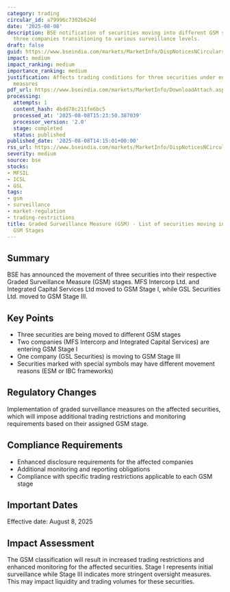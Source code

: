 ```yaml
---
category: trading
circular_id: a79996c7302b624d
date: '2025-08-08'
description: BSE notification of securities moving into different GSM stages, with
  three companies transitioning to various surveillance levels.
draft: false
guid: https://www.bseindia.com/markets/MarketInfo/DispNoticesNCirculars.aspx?Noticeid={CA778639-91BC-4D76-A370-2D2D604DB415}&noticeno=20250808-51&dt=08/08/2025&icount=51&totcount=52&flag=0
impact: medium
impact_ranking: medium
importance_ranking: medium
justification: Affects trading conditions for three securities under enhanced surveillance
  measures
pdf_url: https://www.bseindia.com/markets/MarketInfo/DownloadAttach.aspx?id=20250808-51&attachedId=a0b95294-a652-4606-a06d-98b84d65ec1c
processing:
  attempts: 1
  content_hash: 4bdd78c211fe6bc5
  processed_at: '2025-08-08T15:23:50.387039'
  processor_version: '2.0'
  stage: completed
  status: published
published_date: '2025-08-08T14:15:01+00:00'
rss_url: https://www.bseindia.com/markets/MarketInfo/DispNoticesNCirculars.aspx?Noticeid={CA778639-91BC-4D76-A370-2D2D604DB415}&noticeno=20250808-51&dt=08/08/2025&icount=51&totcount=52&flag=0
severity: medium
source: bse
stocks:
- MFSIL
- ICSL
- GSL
tags:
- gsm
- surveillance
- market-regulation
- trading-restrictions
title: Graded Surveillance Measure (GSM) - List of securities moving into their respective
  GSM Stages
---
```


## Summary

BSE has announced the movement of three securities into their respective Graded Surveillance Measure (GSM) stages. MFS Intercorp Ltd. and Integrated Capital Services Ltd moved to GSM Stage I, while GSL Securities Ltd. moved to GSM Stage III.

## Key Points

- Three securities are being moved to different GSM stages
- Two companies (MFS Intercorp and Integrated Capital Services) are entering GSM Stage I
- One company (GSL Securities) is moving to GSM Stage III
- Securities marked with special symbols may have different movement reasons (ESM or IBC frameworks)

## Regulatory Changes

Implementation of graded surveillance measures on the affected securities, which will impose additional trading restrictions and monitoring requirements based on their assigned GSM stage.

## Compliance Requirements

- Enhanced disclosure requirements for the affected companies
- Additional monitoring and reporting obligations
- Compliance with specific trading restrictions applicable to each GSM stage

## Important Dates

Effective date: August 8, 2025

## Impact Assessment

The GSM classification will result in increased trading restrictions and enhanced monitoring for the affected securities. Stage I represents initial surveillance while Stage III indicates more stringent oversight measures. This may impact liquidity and trading volumes for these securities.